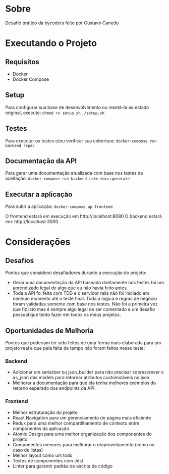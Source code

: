 # Sobre
Desafio prático da bycoders feito por Gustavo Canedo

# Executando o Projeto
## Requisitos
 - Docker
 - Docker Compose

## Setup
Para configurar sua base de desenvolvimento ou resetá-la ao estado original, execute:
`chmod +x setup.sh`
`./setup.sh`

## Testes
Para executar os testes e/ou verificar sua cobertura:
`docker-compose run backend rspec`

## Documentação da API
Para gerar uma documentação atualizada com base nos testes de aceitação:
`docker-compose run backend rake docs:generate`

## Executar a aplicação
Para subir a aplicação:
`docker-compose up frontend`

O frontend estará em execução em http://localhost:8080
O backend estará em: http://localhost:3000

# Considerações
## Desafios
Pontos que considerei desafiadores durante a execução do projeto:
- Gerar uma documentação da API baseada diretamente nos testes foi um aprendizado legal de algo que eu não havia feito antes.
- Toda a API foi feita com TDD e o servidor rails não foi iniciado em nenhum momento até o teste final. Toda a lógica e regras de negócio foram validadas somente com base nos testes. Não foi a primeira vez que fiz isto mas é sempre algo legal de ser comentado e um desafio pessoal que tento fazer em todos os meus projetos.

## Oportunidades de Melhoria
Pontos que poderiam ter sido feitos de uma forma mais elaborada para um projeto real e que pela falta de tempo não foram feitos nesse teste:

### Backend
- Adicionar um serializer ou json_builder para não precisar sobrescrever o as_json das models para retornar atributos customizáveis no json.
- Melhorar a documentação para que ela tenha melhores exemplos do retorno esperado dos endpoints da API.

### Frontend
- Melhor estruturação do projeto
- React Navigation para um gerenciamento de página mais eficiente
- Redux para uma melhor compartilhamento de contexto entre componentes da aplicação
- Atomic Design para uma melhor organização dos componentes do projeto
- Componentes menores para melhorar o reaproveitamento (como no caso de listas)
- Melhor layout como um todo
- Testes de componentes com Jest
- Linter para garantir padrão de escrita de código
